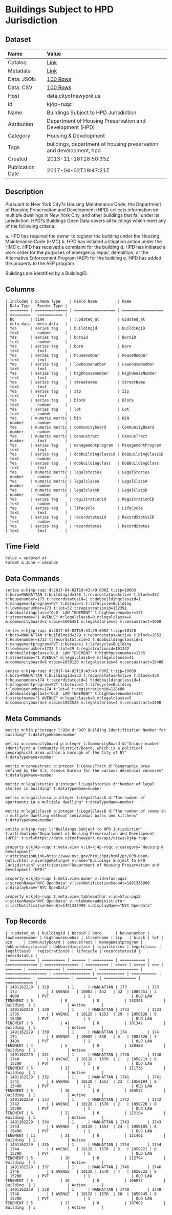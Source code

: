 # Buildings Subject to HPD Jurisdiction

## Dataset

| Name | Value |
| :--- | :---- |
| Catalog | [Link](https://catalog.data.gov/dataset/buildings-subject-to-hpd-jurisdiction-1a67c) |
| Metadata | [Link](https://data.cityofnewyork.us/api/views/kj4p-ruqc) |
| Data: JSON | [100 Rows](https://data.cityofnewyork.us/api/views/kj4p-ruqc/rows.json?max_rows=100) |
| Data: CSV | [100 Rows](https://data.cityofnewyork.us/api/views/kj4p-ruqc/rows.csv?max_rows=100) |
| Host | data.cityofnewyork.us |
| Id | kj4p-ruqc |
| Name | Buildings Subject to HPD Jurisdiction |
| Attribution | Department of Housing Preservation and Development (HPD) |
| Category | Housing & Development |
| Tags | buildings, department of housing preservation and development, hpd |
| Created | 2013-11-18T18:50:33Z |
| Publication Date | 2017-04-02T19:47:21Z |

## Description

Pursuant to New York City?s Housing Maintenance Code, the Department of Housing 
Preservation and Development (HPD) collects information on multiple dwellings in New York 
City, and other buildings that fall under its jurisdiction. HPD?s Buildings Open Data covers all 
buildings which meet any of the following criteria: 
 
a. HPD has required the owner to register the building under the Housing Maintenance 
Code (HMC) 
b. HPD has initiated a litigation action under the HMC 
c. HPD has received a complaint for the building 
d. HPD has initiated a work order for the purposes of emergency repair, demolition, or 
the Alternative Enforcement Program (AEP) for the building 
e. HPD has added the property to the AEP program

Buildings are identified by a BuildingID.

## Columns

```ls
| Included | Schema Type    | Field Name         | Name               | Data Type | Render Type |
| ======== | ============== | ================== | ================== | ========= | =========== |
| No       | time           | :updated_at        | updated_at         | meta_data | meta_data   |
| Yes      | series tag     | buildingid         | BuildingID         | text      | number      |
| Yes      | series tag     | boroid             | BoroID             | text      | number      |
| Yes      | series tag     | boro               | Boro               | text      | text        |
| Yes      | series tag     | housenumber        | HouseNumber        | text      | text        |
| Yes      | series tag     | lowhousenumber     | LowHouseNumber     | text      | text        |
| Yes      | series tag     | highhousenumber    | HighHouseNumber    | text      | text        |
| Yes      | series tag     | streetname         | StreetName         | text      | text        |
| Yes      | series tag     | zip                | Zip                | text      | text        |
| Yes      | series tag     | block              | Block              | text      | number      |
| Yes      | series tag     | lot                | Lot                | text      | number      |
| Yes      | numeric metric | bin                | BIN                | number    | number      |
| Yes      | numeric metric | communityboard     | CommunityBoard     | number    | number      |
| Yes      | numeric metric | censustract        | CensusTract        | number    | text        |
| Yes      | series tag     | managementprogram  | ManagementProgram  | text      | text        |
| Yes      | series tag     | dobbuildingclassid | DoBBuildingClassID | text      | number      |
| Yes      | series tag     | dobbuildingclass   | DoBBuildingClass   | text      | text        |
| Yes      | numeric metric | legalstories       | LegalStories       | number    | number      |
| Yes      | numeric metric | legalclassa        | LegalClassA        | number    | number      |
| Yes      | numeric metric | legalclassb        | LegalClassB        | number    | number      |
| Yes      | series tag     | registrationid     | RegistrationID     | text      | number      |
| Yes      | series tag     | lifecycle          | LifeCycle          | text      | text        |
| Yes      | series tag     | recordstatusid     | RecordStatusID     | text      | number      |
| Yes      | series tag     | recordstatus       | RecordStatus       | text      | text        |
```

## Time Field

```ls
Value = updated_at
Format & Zone = seconds
```

## Data Commands

```ls
series e:kj4p-ruqc d:2017-04-02T19:43:49.000Z t:zip=10003 t:boro=MANHATTAN t:buildingid=328 t:recordstatus=Active t:block=452 t:housenumber=173 t:recordstatusid=1 t:dobbuildingclassid=1 t:managementprogram=PVT t:boroid=1 t:lifecycle=Building t:lowhousenumber=173 t:lot=32 t:registrationid=132391 t:dobbuildingclass="OLD  LAW TENEMENT" t:highhousenumber=173 t:streetname="1 AVENUE" m:legalclassb=0 m:legalclassa=8 m:communityboard=3 m:bin=1006451 m:legalstories=5 m:censustract=4000

series e:kj4p-ruqc d:2017-04-02T19:43:49.000Z t:zip=10128 t:boro=MANHATTAN t:buildingid=329 t:recordstatus=Active t:block=1552 t:housenumber=1733 t:recordstatusid=1 t:dobbuildingclassid=1 t:managementprogram=PVT t:boroid=1 t:lifecycle=Building t:lowhousenumber=1733 t:lot=29 t:registrationid=101342 t:dobbuildingclass="OLD  LAW TENEMENT" t:highhousenumber=1735 t:streetname="1 AVENUE" m:legalclassb=0 m:legalclassa=41 m:communityboard=8 m:bin=1050120 m:legalstories=6 m:censustract=15400

series e:kj4p-ruqc d:2017-04-02T19:43:49.000Z t:zip=10009 t:boro=MANHATTAN t:buildingid=330 t:recordstatus=Active t:block=438 t:housenumber=174 t:recordstatusid=1 t:dobbuildingclassid=1 t:managementprogram=PVT t:boroid=1 t:lifecycle=Building t:lowhousenumber=174 t:lot=6 t:registrationid=128480 t:dobbuildingclass="OLD  LAW TENEMENT" t:highhousenumber=174 t:streetname="1 AVENUE" m:legalclassb=0 m:legalclassa=5 m:communityboard=3 m:bin=1082526 m:legalstories=4 m:censustract=3400
```

## Meta Commands

```ls
metric m:bin p:integer l:BIN d:"DCP Building Identification Number for building" t:dataTypeName=number

metric m:communityboard p:integer l:CommunityBoard d:"Unique number identifying a Community District/Board, which is a political geographical area within a borough of the City of NY" t:dataTypeName=number

metric m:censustract p:integer l:CensusTract d:"Geographic area defined by the U.S. Census Bureau for the various decennial censuses" t:dataTypeName=number

metric m:legalstories p:integer l:LegalStories d:"Number of legal stories in building" t:dataTypeName=number

metric m:legalclassa p:integer l:LegalClassA d:"The number of apartments in a multiple dwelling" t:dataTypeName=number

metric m:legalclassb p:integer l:LegalClassB d:"The number of rooms in a multiple dwelling without individual baths and kitchens" t:dataTypeName=number

entity e:kj4p-ruqc l:"Buildings Subject to HPD Jurisdiction" t:attribution="Department of Housing Preservation and Development (HPD)" t:url=https://data.cityofnewyork.us/api/views/kj4p-ruqc

property e:kj4p-ruqc t:meta.view v:id=kj4p-ruqc v:category="Housing & Development" v:attributionLink=http://www.nyc.gov/html/hpd/html/pr/HPD-Open-Data.shtml v:averageRating=0 v:name="Buildings Subject to HPD Jurisdiction" v:attribution="Department of Housing Preservation and Development (HPD)"

property e:kj4p-ruqc t:meta.view.owner v:id=5fuc-pqz2 v:screenName="NYC OpenData" v:lastNotificationSeenAt=1491336998 v:displayName="NYC OpenData"

property e:kj4p-ruqc t:meta.view.tableauthor v:id=5fuc-pqz2 v:screenName="NYC OpenData" v:roleName=administrator v:lastNotificationSeenAt=1491336998 v:displayName="NYC OpenData"
```

## Top Records

```ls
| :updated_at | buildingid | boroid | boro      | housenumber | lowhousenumber | highhousenumber | streetname | zip   | block | lot | bin     | communityboard | censustract | managementprogram | dobbuildingclassid | dobbuildingclass | legalstories | legalclassa | legalclassb | registrationid | lifecycle | recordstatusid | recordstatus | 
| =========== | ========== | ====== | ========= | =========== | ============== | =============== | ========== | ===== | ===== | === | ======= | ============== | =========== | ================= | ================== | ================ | ============ | =========== | =========== | ============== | ========= | ============== | ============ | 
| 1491162229  | 328        | 1      | MANHATTAN | 173         | 173            | 173             | 1 AVENUE   | 10003 | 452   | 32  | 1006451 | 3              | 4000        | PVT               | 1                  | OLD LAW TENEMENT | 5            | 8           | 0           | 132391         | Building  | 1              | Active       | 
| 1491162229  | 329        | 1      | MANHATTAN | 1733        | 1733           | 1735            | 1 AVENUE   | 10128 | 1552  | 29  | 1050120 | 8              | 15400       | PVT               | 1                  | OLD LAW TENEMENT | 6            | 41          | 0           | 101342         | Building  | 1              | Active       | 
| 1491162229  | 330        | 1      | MANHATTAN | 174         | 174            | 174             | 1 AVENUE   | 10009 | 438   | 6   | 1082526 | 3              | 3400        | PVT               | 1                  | OLD LAW TENEMENT | 4            | 5           | 0           | 128480         | Building  | 1              | Active       | 
| 1491162229  | 331        | 1      | MANHATTAN | 1740        | 1740           | 1740            | 1 AVENUE   | 10128 | 1570  | 1   | 1050719 | 8              | 15200       | PVT               | 1                  | OLD LAW TENEMENT | 5            | 13          | 0           | 111736         | Building  | 1              | Active       | 
| 1491162229  | 332        | 1      | MANHATTAN | 1741        | 1741           | 1741            | 1 AVENUE   | 10128 | 1553  | 23  | 1050184 | 8              | 15400       | PVT               | 1                  | OLD LAW TENEMENT | 5            | 16          | 0           | 104532         | Building  | 1              | Active       | 
| 1491162229  | 333        | 1      | MANHATTAN | 1742        | 1742           | 1742            | 1 AVENUE   | 10128 | 1570  | 2   | 1050720 | 8              | 15200       | PVT               | 1                  | OLD LAW TENEMENT | 6            | 22          | 0           | 122194         | Building  | 1              | Active       | 
| 1491162229  | 334        | 1      | MANHATTAN | 1743        | 1743           | 1743            | 1 AVENUE   | 10128 | 1553  | 24  | 1050185 | 8              | 15400       | PVT               | 1                  | OLD LAW TENEMENT | 11           | 21          | 0           | 121461         | Building  | 1              | Active       | 
| 1491162229  | 335        | 1      | MANHATTAN | 1744        | 1744           | 1744            | 1 AVENUE   | 10128 | 1570  | 3   | 1050721 | 8              | 15200       | PVT               | 1                  | OLD LAW TENEMENT | 5            | 10          | 0           | 112794         | Building  | 1              | Active       | 
| 1491162229  | 337        | 1      | MANHATTAN | 1746        | 1746           | 1746            | 1 AVENUE   | 10128 | 1570  | 4   | 1050722 | 8              | 15200       | PVT               | 1                  | OLD LAW TENEMENT | 5            | 10          | 0           | 106877         | Building  | 1              | Active       | 
| 1491162229  | 338        | 1      | MANHATTAN | 1748        | 1748           | 1748            | 1 AVENUE   | 10128 | 1570  | 50  | 1050745 | 8              | 15200       | PVT               | 1                  | OLD LAW TENEMENT | 5            | 17          | 0           | 107002         | Building  | 1              | Active       | 
```